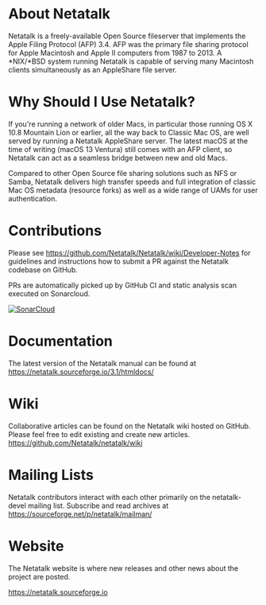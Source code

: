 # About Netatalk
Netatalk is a freely-available Open Source fileserver that implements the Apple Filing Protocol (AFP) 3.4.
AFP was the primary file sharing protocol for Apple Macintosh and Apple II computers from 1987 to 2013.
A *NIX/*BSD system running Netatalk is capable of serving many Macintosh clients simultaneously as an AppleShare file server.

# Why Should I Use Netatalk?
If you're running a network of older Macs, in particular those running OS X 10.8 Mountain Lion or earlier, all the way back to Classic Mac OS,
are well served by running a Netatalk AppleShare server. The latest macOS at the time of writing (macOS 13 Ventura) still comes with an AFP client,
so Netatalk can act as a seamless bridge between new and old Macs.

Compared to other Open Source file sharing solutions such as NFS or Samba, Netatalk delivers high transfer speeds and full integration
of classic Mac OS metadata (resource forks) as well as a wide range of UAMs for user authentication.

# Contributions
Please see https://github.com/Netatalk/Netatalk/wiki/Developer-Notes for guidelines and instructions how to submit a PR against the Netatalk codebase on GitHub.

PRs are automatically picked up by GitHub CI and static analysis scan executed on Sonarcloud.

[![SonarCloud](https://sonarcloud.io/images/project_badges/sonarcloud-orange.svg)](https://sonarcloud.io/summary/overall?id=Netatalk_netatalk)

# Documentation
The latest version of the Netatalk manual can be found at https://netatalk.sourceforge.io/3.1/htmldocs/

# Wiki
Collaborative articles can be found on the Netatalk wiki hosted on GitHub. Please feel free to edit existing and create new articles. https://github.com/Netatalk/netatalk/wiki

# Mailing Lists
Netatalk contributors interact with each other primarily on the netatalk-devel mailing list. Subscribe and read archives at https://sourceforge.net/p/netatalk/mailman/

# Website
The Netatalk website is where new releases and other news about the project are posted. 

https://netatalk.sourceforge.io
